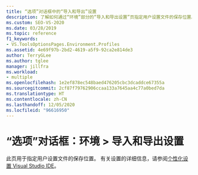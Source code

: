 ```yaml
---
title: “选项”对话框中的“导入和导出”设置
description: 了解如何通过“环境”部分的“导入和导出设置”页指定用户设置文件的保存位置。
ms.custom: SEO-VS-2020
ms.date: 03/28/2019
ms.topic: reference
f1_keywords:
- VS.ToolsOptionsPages.Environment.Profiles
ms.assetid: 4e69f97b-2bd2-4619-a5f9-92ca2e814de3
author: TerryGLee
ms.author: tglee
manager: jillfra
ms.workload:
- multiple
ms.openlocfilehash: 1e2ef878ec548baed476205cbc3dcaddce67355a
ms.sourcegitcommit: 2cf87f79762906ccaa133a7645aa4c77a0bed7da
ms.translationtype: HT
ms.contentlocale: zh-CN
ms.lasthandoff: 12/05/2020
ms.locfileid: "96616950"
---
```

# <a name="options-dialog-box-environment--import-and-export-settings"></a>“选项”对话框：环境 \> 导入和导出设置

此页用于指定用户设置文件的保存位置。 有关设置的详细信息，请参阅[个性化设置 Visual Studio IDE](../../ide/personalizing-the-visual-studio-ide.md)。
